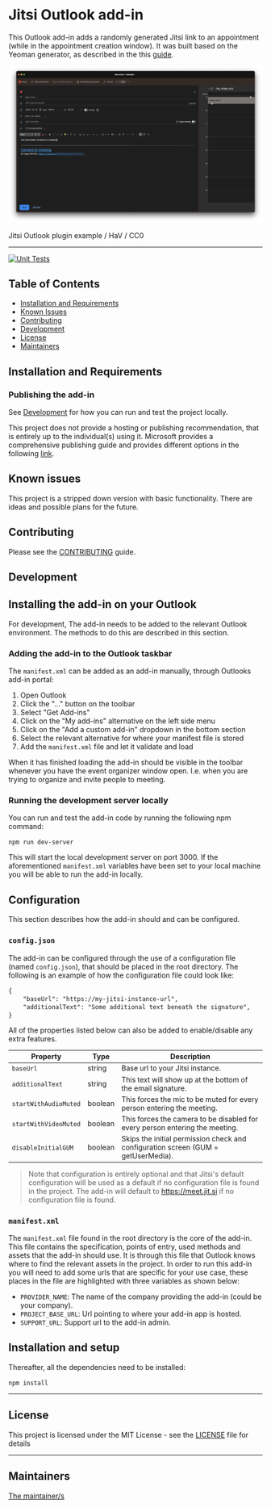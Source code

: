 # **Jitsi Outlook add-in**

This Outlook add-in adds a randomly generated Jitsi link to an appointment (while in the appointment creation window). It was built based on the Yeoman generator, as described in the this [guide](https://learn.microsoft.com/en-us/office/dev/add-ins/quickstarts/outlook-quickstart?tabs=yeomangenerator).

![Photo: Jitsi Outlook plugin example / HaV / CC0](screenshot.png)

<figcaption>Jitsi Outlook plugin example / HaV / CC0</figcaption>

---

[![Unit Tests](https://github.com/diggsweden/jitsi-outlook/actions/workflows/webpack.yml/badge.svg)](https://github.com/diggsweden/jitsi-outlook/actions/workflows/webpack.yml)

## Table of Contents

- [Installation and Requirements](#installation-and-requirements)
- [Known Issues](#known-issues)
- [Contributing](#contributing)
- [Development](#development)
- [License](#license)
- [Maintainers](#maintainers)

## Installation and Requirements

### **Publishing the add-in**

See [Development](#development) for how you can run and test the project locally.

This project does not provide a hosting or publishing recommendation, that is entirely up to the individual(s) using it. Microsoft provides a comprehensive publishing guide and provides different options in the following [link](https://learn.microsoft.com/en-us/office/dev/add-ins/publish/publish).

## Known issues

This project is a stripped down version with basic functionality. There are ideas and possible plans for the future.

## Contributing

Please see the [CONTRIBUTING](CONTRIBUTING.adoc) guide.

## Development

## **Installing the add-in on your Outlook**

For development, The add-in needs to be added to the relevant Outlook environment. The methods to do this are described in this section.

### **Adding the add-in to the Outlook taskbar**

The `manifest.xml` can be added as an add-in manually, through Outlooks add-in portal:

1. Open Outlook
2. Click the "..." button on the toolbar
3. Select "Get Add-ins"
4. Click on the "My add-ins" alternative on the left side menu
5. Click on the "Add a custom add-in" dropdown in the bottom section
6. Select the relevant alternative for where your manifest file is stored
7. Add the `manifest.xml` file and let it validate and load

When it has finished loading the add-in should be visible in the toolbar whenever you have the event organizer window open. I.e. when you are trying to organize and invite people to meeting.

### **Running the development server locally**

You can run and test the add-in code by running the following npm command:

```
npm run dev-server
```

This will start the local development server on port 3000. If the aforementioned `manifest.xml` variables have been set to your local machine you will be able to run the add-in locally.

## **Configuration**

This section describes how the add-in should and can be configured.

### `config.json`

The add-in can be configured through the use of a configuration file (named `config.json`), that should be placed in the root directory. The following is an example of how the configuration file could look like:

```
{
    "baseUrl": "https://my-jitsi-instance-url",
    "additionalText": "Some additional text beneath the signature",
}
```

All of the properties listed below can also be added to enable/disable any extra features.

| **Property**          | **Type** | **Description**                                                                   |
| --------------------- | -------- | --------------------------------------------------------------------------------- |
| `baseUrl`             | string   | Base url to your Jitsi instance.                                                  |
| `additionalText`      | string   | This text will show up at the bottom of the email signature.                      |
| `startWithAudioMuted` | boolean  | This forces the mic to be muted for every person entering the meeting.            |
| `startWithVideoMuted` | boolean  | This forces the camera to be disabled for every person entering the meeting.      |
| `disableInitialGUM`   | boolean  | Skips the initial permission check and configuration screen (GUM = getUserMedia). |

> Note that configuration is entirely optional and that Jitsi's default configuration will be used as a default if no configuration file is found in the project. The add-in will default to https://meet.jit.si if no configuration file is found.

### `manifest.xml`

The `manifest.xml` file found in the root directory is the core of the add-in. This file contains the specification, points of entry, used methods and assets that the add-in should use. It is through this file that Outlook knows where to find the relevant assets in the project. In order to run this add-in you will need to add some urls that are specific for your use case, these places in the file are highlighted with three variables as shown below:

- `PROVIDER_NAME`: The name of the company providing the add-in (could be your company).
- `PROJECT_BASE_URL`: Url pointing to where your add-in app is hosted.
- `SUPPORT_URL`: Support url to the add-in admin.

## **Installation and setup**

Thereafter, all the dependencies need to be installed:

```
npm install
```

---

## License

This project is licensed under the MIT License - see the [LICENSE](LICENSE) file for details

---

## Maintainers

[The maintainer/s](INSERT_MAINTAINTERS_HERE)
